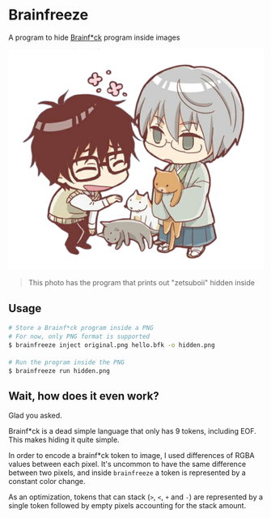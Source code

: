 # Brainfreeze

A program to hide [Brainf*ck](https://esolangs.org/wiki/Brainfuck) program inside images

![Example Image](.github/example.png)
> This photo has the program that prints out "zetsuboii"
> hidden inside

## Usage

```bash
# Store a Brainf*ck program inside a PNG
# For now, only PNG format is supported
$ brainfreeze inject original.png hello.bfk -o hidden.png

# Run the program inside the PNG
$ brainfreeze run hidden.png
```

## Wait, how does it even work?

Glad you asked.

Brainf*ck is a dead simple language that only has
9 tokens, including EOF. This makes hiding it quite simple.

In order to encode a brainf*ck token to image, I used differences
of RGBA values between each pixel. It's uncommon to have the same
difference between two pixels, and inside `brainfreeze` a token is
represented by a constant color change.

As an optimization, tokens that can stack (`>`, `<`, `+` and `-`) 
are represented by a single token followed by empty pixels 
accounting for the stack amount.